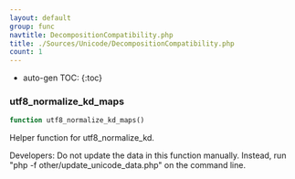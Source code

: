 ```yaml
---
layout: default
group: func
navtitle: DecompositionCompatibility.php
title: ./Sources/Unicode/DecompositionCompatibility.php
count: 1
---
```

* auto-gen TOC:
{:toc}
### utf8_normalize_kd_maps

```php
function utf8_normalize_kd_maps()
```
Helper function for utf8_normalize_kd.

Developers: Do not update the data in this function manually. Instead,
run "php -f other/update_unicode_data.php" on the command line.

